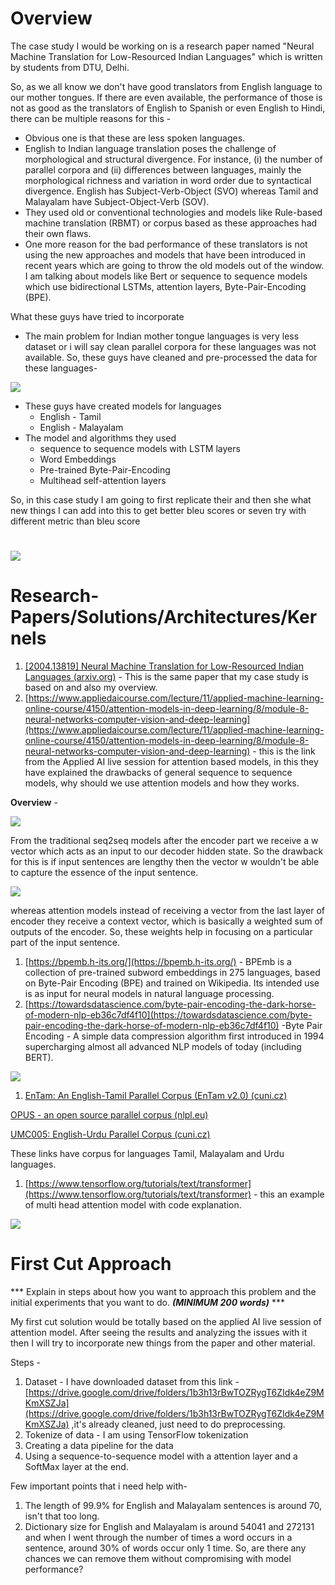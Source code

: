 # Overview

The case study I would be working on is a research paper named &quot;Neural Machine Translation for Low-Resourced Indian Languages&quot; which is written by students from DTU, Delhi.

So, as we all know we don&#39;t have good translators from English language to our mother tongues. If there are even available, the performance of those is not as good as the translators of English to Spanish or even English to Hindi, there can be multiple reasons for this -

- Obvious one is that these are less spoken languages.
- English to Indian language translation poses the challenge of morphological and structural divergence. For instance, 
      (i) the number of parallel corpora and 
      (ii) differences between languages, mainly the morphological richness and variation in word order due to syntactical divergence. English has Subject-Verb-Object (SVO) whereas Tamil and Malayalam have Subject-Object-Verb (SOV).
- They used old or conventional technologies and models like Rule-based machine translation (RBMT) or corpus based as these approaches had their own flaws.
- One more reason for the bad performance of these translators is not using the new approaches and models that have been introduced in recent years which are going to throw the old models out of the window. I am talking about models like Bert or sequence to sequence models which use bidirectional LSTMs, attention layers, Byte-Pair-Encoding (BPE).

What these guys have tried to incorporate

- The main problem for Indian mother tongue languages is very less dataset or i will say clean parallel corpora for these languages was not available. So, these guys have cleaned and pre-processed the data for these languages-

![](RackMultipart20210624-4-188dojs_html_6323c002dbbeccce.png)

- These guys have created models for languages
  - English - Tamil
  - English - Malayalam
- The model and algorithms they used
  - sequence to sequence models with LSTM layers
  - Word Embeddings
  - Pre-trained Byte-Pair-Encoding
  - Multihead self-attention layers

So, in this case study I am going to first replicate their and then she what new things I can add into this to get better bleu scores or seven try with different metric than bleu score

# ![](RackMultipart20210624-4-188dojs_html_237499165a11f2b9.gif)

# Research-Papers/Solutions/Architectures/Kernels

1. [[2004.13819] Neural Machine Translation for Low-Resourced Indian Languages (arxiv.org)](https://arxiv.org/abs/2004.13819) - This is the same paper that my case study is based on and also my overview.
2. [https://www.appliedaicourse.com/lecture/11/applied-machine-learning-online-course/4150/attention-models-in-deep-learning/8/module-8-neural-networks-computer-vision-and-deep-learning](https://www.appliedaicourse.com/lecture/11/applied-machine-learning-online-course/4150/attention-models-in-deep-learning/8/module-8-neural-networks-computer-vision-and-deep-learning) - this is the link from the Applied AI live session for attention based models, in this they have explained the drawbacks of general sequence to sequence models, why should we use attention models and how they works.

**Overview** -

![](RackMultipart20210624-4-188dojs_html_fa391bffbaabbd18.png)

From the traditional seq2seq models after the encoder part we receive a w vector which acts as an input to our decoder hidden state. So the drawback for this is if input sentences are lengthy then the vector w wouldn&#39;t be able to capture the essence of the input sentence.

![](RackMultipart20210624-4-188dojs_html_9c08c03aa607b3e.png)

whereas attention models instead of receiving a vector from the last layer of encoder they receive a context vector, which is basically a weighted sum of outputs of the encoder. So, these weights help in focusing on a particular part of the input sentence.

1. [https://bpemb.h-its.org/](https://bpemb.h-its.org/) - BPEmb is a collection of pre-trained subword embeddings in 275 languages, based on Byte-Pair Encoding (BPE) and trained on Wikipedia. Its intended use is as input for neural models in natural language processing.
2. [https://towardsdatascience.com/byte-pair-encoding-the-dark-horse-of-modern-nlp-eb36c7df4f10](https://towardsdatascience.com/byte-pair-encoding-the-dark-horse-of-modern-nlp-eb36c7df4f10) -Byte Pair Encoding - A simple data compression algorithm first introduced in 1994 supercharging almost all advanced NLP models of today (including BERT).

![](RackMultipart20210624-4-188dojs_html_ec6167b5545ac07a.png)

1. [EnTam: An English-Tamil Parallel Corpus (EnTam v2.0) (cuni.cz)](https://lindat.mff.cuni.cz/repository/xmlui/handle/11234/1-1454)

[OPUS - an open source parallel corpus (nlpl.eu)](https://opus.nlpl.eu/)

[UMC005: English-Urdu Parallel Corpus (cuni.cz)](https://ufal.mff.cuni.cz/umc/005-en-ur/)

These links have corpus for languages Tamil, Malayalam and Urdu languages.

1. [https://www.tensorflow.org/tutorials/text/transformer](https://www.tensorflow.org/tutorials/text/transformer) - this an example of multi head attention model with code explanation.

![](RackMultipart20210624-4-188dojs_html_237499165a11f2b9.gif)

# First Cut Approach

\*\*\* Explain in steps about how you want to approach this problem and the initial experiments that you want to do. _**(MINIMUM 200 words)**_ \*\*\*

My first cut solution would be totally based on the applied AI live session of attention model. After seeing the results and analyzing the issues with it then I will try to incorporate new things from the paper and other material.

Steps -

1. Dataset - I have downloaded dataset from this link - [https://drive.google.com/drive/folders/1b3h13rBwTOZRygT6ZIdk4eZ9MKmXSZJa](https://drive.google.com/drive/folders/1b3h13rBwTOZRygT6ZIdk4eZ9MKmXSZJa) ,it&#39;s already cleaned, just need to do preprocessing.
2. Tokenize of data - I am using TensorFlow tokenization
3. Creating a data pipeline for the data
4. Using a sequence-to-sequence model with a attention layer and a SoftMax layer at the end.

Few important points that i need help with-

1. The length of 99.9% for English and Malayalam sentences is around 70, isn&#39;t that too long.
2. Dictionary size for English and Malayalam is around 54041 and 272131 and when I went through the number of times a word occurs in a sentence, around 30% of words occur only 1 time. So, are there any chances we can remove them without compromising with model performance?
